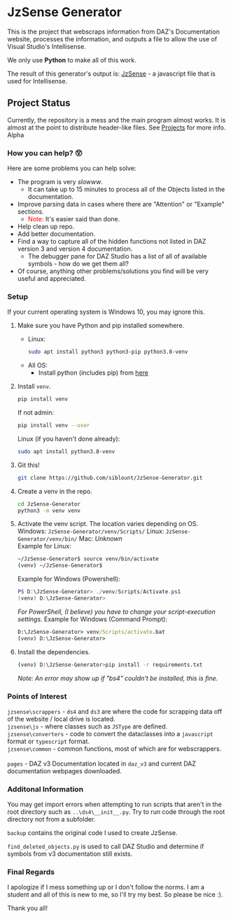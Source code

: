 # JzSense Generator
This is the project that webscraps information from DAZ's Documentation website, processes the information, and outputs a file to allow the use of Visual Studio's Intellisense.

We only use **Python** to make all of this work. 

The result of this generator's output is: [JzSense](https://github.com/siblount/JzSense) - a javascript file that is used for Intellisense.

## Project Status
Currently, the repository is a mess and the main program almost works. It is almost at the point to distribute header-like files. See [Projects](https://github.com/siblount/JzSense-Generator/projects/1) for more info.
Alpha

### How you can help? 😲

Here are some problems you can help solve:
* The program is very *slowww*.
    * It can take up to 15 minutes to process all of the Objects listed in the documentation.
* Improve parsing data in cases where there are "Attention" or "Example" sections.
    * <font color='red'>Note:</font> It's easier said than done.  
* Help clean up repo.
* Add better documentation.
* Find a way to capture all of the hidden functions not listed in DAZ version 3 and version 4 documentation.
    * The debugger pane for DAZ Studio has a list of all of available symbols - how do we get them all?
* Of course, anything other problems/solutions you find will be very useful and appreciated.

### Setup
If your current operating system is Windows 10, you may ignore this.

1) Make sure you have Python and pip installed somewhere.
    * Linux:
        ```bash
        sudo apt install python3 python3-pip python3.8-venv
        ```
    * All OS:
        * Install python (includes pip) from [here](https://www.python.org/downloads/)
        
2) Install `venv`.
    ```bash
    pip install venv
    ```
    If not admin:
    ```bash
    pip install venv --user
    ```
    Linux (if you haven't done already):
    ```bash
    sudo apt install python3.8-venv
    ```

3) Git this!
    ```bash
    git clone https://github.com/siblount/JzSense-Generator.git
    ```
4) Create a venv in the repo.
    ```bash
    cd JzSense-Generator
    python3 -m venv venv
    ```
5) Activate the venv script. 
    The location varies depending on OS.
    Windows: `JzSense-Generator/venv/Scripts/`
    Linux: `JzSense-Generator/venv/bin/`
    Mac: *Unknown*<br>
    Example for Linux:
    ```bash
    ~/JzSense-Generator$ source venv/bin/activate
    (venv) ~/JzSense-Generator$
    ```
    Example for Windows (Powershell):
    ```powershell
    PS D:\JzSense-Generator> ./venv/Scripts/Activate.ps1
    (venv) D:\JzSense-Generator>
    ```
    *For PowerShell, (I believe) you have to change your script-execution settings.*
    Example for Windows (Command Prompt):
    ```cmd
    D:\JzSense-Generator> venv/Scripts/activate.bat
    (venv) D:\JzSense-Generator>
    ```

6) Install the dependencies.
    ```bash
    (venv) D:\JzSense-Generator>pip install -r requirements.txt
    ```
    *Note: An error may show up if "bs4" couldn't be installed, this is fine.*

### Points of Interest
`jzsense\scrappers` - `ds4` and `ds3` are where the code for scrapping data off of the website / local drive is located.<br>
`jzsense\js` - where classes such as `JSType` are defined.<br>
`jzsense\converters` - code to convert the dataclasses into a `javascript` format or `typescript` format.<br>
`jzsense\common` - common functions, most of which are for webscrappers.<br><br>
`pages` - DAZ v3 Documentation located in `daz_v3` and current DAZ documentation webpages downloaded.

### Additonal Information
You may get import errors when attempting to run scripts that aren't in the root directory such as `..\ds4\__init__.py`. Try to run code through the root directory not from a subfolder.

`backup` contains the original code I used to create JzSense.

`find_deleted_objects.py` is used to call DAZ Studio and determine if symbols from v3 documentation still exists.

### Final Regards

I apologize if I mess something up or I don't follow the norms. I am a student and all of this is new to me, so I'll try my best. So please be nice :).

Thank you all!
